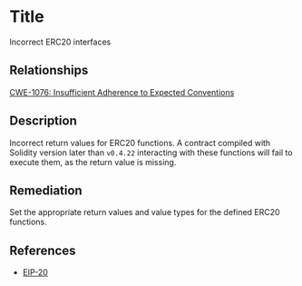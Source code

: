 # Title 
Incorrect ERC20 interfaces

## Relationships 
[CWE-1076: Insufficient Adherence to Expected Conventions](https://cwe.mitre.org/data/definitions/1076.html)

## Description 
Incorrect return values for ERC20 functions. A contract compiled with Solidity version later than `v0.4.22` interacting with these functions will fail to execute them, as the return value is missing.

## Remediation
Set the appropriate return values and value types for the defined ERC20 functions.

## References 
* [EIP-20](https://eips.ethereum.org/EIPS/eip-20)
